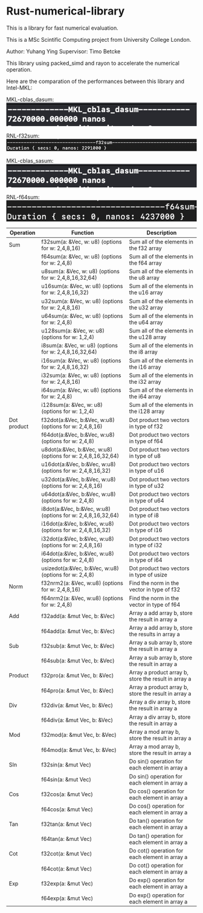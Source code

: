 # Rust-numerical-library

This is a library for fast numerical evaluation.

This is a MSc Scintific Computing project from University College London.

Author: Yuhang Ying
Supervisor: Timo Betcke

This library using packed_simd and rayon to accelerate the numerical operation.

Here are the comparation of the performances between this library and Intel-MKL:

MKL-cblas_dasum:
![image](https://github.com/PaOMiAnZuiS/Rust-numerical-library/blob/master/IMG/MKL-cblas_dasum.png)

RNL-f32sum:
![image](https://github.com/PaOMiAnZuiS/Rust-numerical-library/blob/master/IMG/f32sum.png)

MKL-cblas_sasum:
![image](https://github.com/PaOMiAnZuiS/Rust-numerical-library/blob/master/IMG/MKL-cblas_dasum.png)

RNL-f64sum:
![image](https://github.com/PaOMiAnZuiS/Rust-numerical-library/blob/master/IMG/f64sum.png)



| Operation | Function | Description |
| ----------- | ----------- | ------------ |
| Sum | f32sum(a: &Vec<f32>, w: u8) (options for w: 2,4,8,16)| Sum all of the elements in the f32 array |
|         | f64sum(a: &Vec<f64>, w: u8) (options for w: 2,4,8) | Sum all of the elements in the f64 array |
|         | u8sum(a: &Vec<u8>, w: u8) (options for w: 2,4,8,16,32,64) | Sum all of the elements in the u8 array |
|         | u16sum(a: &Vec<u16>, w: u8) (options for w: 2,4,8,16,32) | Sum all of the elements in the u16 array |
|         | u32sum(a: &Vec<u32>, w: u8) (options for w: 2,4,8,16) | Sum all of the elements in the u32 array |
|         | u64sum(a: &Vec<u64>, w: u8) (options for w: 2,4,8) | Sum all of the elements in the u64 array |
|         | u128sum(a: &Vec<u128>, w: u8) (options for w: 1,2,4) | Sum all of the elements in the u128 array |
|         | i8sum(a: &Vec<i8>, w: u8) (options for w: 2,4,8,16,32,64) | Sum all of the elements in the i8 array |
|         | i16sum(a: &Vec<i16>, w: u8) (options for w: 2,4,8,16,32) | Sum all of the elements in the i16 array |
|         | i32sum(a: &Vec<i32>, w: u8) (options for w: 2,4,8,16) | Sum all of the elements in the i32 array |
|         | i64sum(a: &Vec<i64>, w: u8) (options for w: 2,4,8) | Sum all of the elements in the i64 array |
|         | i128sum(a: &Vec<i128>, w: u8) (options for w: 1,2,4) | Sum all of the elements in the i128 array |
| Dot product | f32dot(a:&Vec<f32>, b:&Vec<f32>, w:u8)  (options for w: 2,4,8,16)| Dot product two vectors in type of f32 |
|       | f64dot(a:&Vec<f64>, b:&Vec<f64>, w:u8)  (options for w: 2,4,8) | Dot product two vectors in type of f64 |
|       | u8dot(a:&Vec<u8>, b:&Vec<u8>, w:u8)  (options for w: 2,4,8,16,32,64) | Dot product two vectors in type of u8 |
|       | u16dot(a:&Vec<u16>, b:&Vec<u16>, w:u8)  (options for w: 2,4,8,16,32) | Dot product two vectors in type of u16 |
|       | u32dot(a:&Vec<u32>, b:&Vec<u32>, w:u8)  (options for w: 2,4,8,16) | Dot product two vectors in type of u32 |
|       | u64dot(a:&Vec<u64>, b:&Vec<u64>, w:u8)  (options for w: 2,4,8) | Dot product two vectors in type of u64 |
|       | i8dot(a:&Vec<i8>, b:&Vec<i8>, w:u8)  (options for w: 2,4,8,16,32,64) | Dot product two vectors in type of i8 |
|       | i16dot(a:&Vec<i16>, b:&Vec<i16>, w:u8)  (options for w: 2,4,8,16,32) | Dot product two vectors in type of i16 |
|       | i32dot(a:&Vec<i32>, b:&Vec<i32>, w:u8)  (options for w: 2,4,8,16) | Dot product two vectors in type of i32 |
|       | i64dot(a:&Vec<i64>, b:&Vec<i64>, w:u8)  (options for w: 2,4,8) | Dot product two vectors in type of i64 |
|       | usizedot(a:&Vec<usize>, b:&Vec<usize>, w:u8)  (options for w: 2,4,8)| Dot product two vectors in type of usize |
| Norm | f32nrm2(a: &Vec<f32>, w:u8)  (options for w: 2,4,8,16) | Find the norm in the vector in type of f32 |
|           | f64nrm2(a: &Vec<f64>, w:u8)  (options for w: 2,4,8) | Find the norm in the vector in type of f64 |
| Add | f32add(a: &mut Vec<f32>, b: &Vec<f32>) | Array a add array b, store the result in array a |
|         | f64add(a: &mut Vec<f64>, b: &Vec<f64>) | Array a add array b, store the results in array a |
| Sub | f32sub(a: &mut Vec<f32>, b: &Vec<f32>) | Array a sub array b, store the result in array a  |
|         | f64sub(a: &mut Vec<f64>, b: &Vec<f64>) | Array a sub array b, store the result in array a |
| Product | f32pro(a: &mut Vec<f32>, b: &Vec<f32>) | Array a product array b, store the result in array a  |
|               | f64pro(a: &mut Vec<f64>, b: &Vec<f64>) | Array a product array b, store the result in array a |
| Div | f32div(a: &mut Vec<f32>, b: &Vec<f32>) | Array a div array b, store the result in array a  |
|        | f64div(a: &mut Vec<f64>, b: &Vec<f64>) | Array a div array b, store the result in array a |
| Mod | f32mod(a: &mut Vec<f32>, b: &Vec<f32>) | Array a mod array b, store the result in array a  |
|         | f64mod(a: &mut Vec<f64>, b: &Vec<f64>) | Array a mod array b, store the result in array a |
| SIn | f32sin(a: &mut Vec<f32>) | Do sin() operation for each element in array a  |
|        | f64sin(a: &mut Vec<f64>) | Do sin() operation for each element in array a |
| Cos | f32cos(a: &mut Vec<f32>) | Do cos() operation for each element in array a  |
|        | f64cos(a: &mut Vec<f64>) | Do cos() operation for each element in array a |
| Tan | f32tan(a: &mut Vec<f32>) | Do tan() operation for each element in array a  |
|        | f64tan(a: &mut Vec<f64>) | Do tan() operation for each element in array a |
| Cot | f32cot(a: &mut Vec<f32>) | Do cot() operation for each element in array a  |
|         | f64cot(a: &mut Vec<f64>) | Do cot() operation for each element in array a |
| Exp | f32exp(a: &mut Vec<f32>) | Do exp() operation for each element in array a  |
|        | f64exp(a: &mut Vec<f64>) | Do exp() operation for each element in array a |
